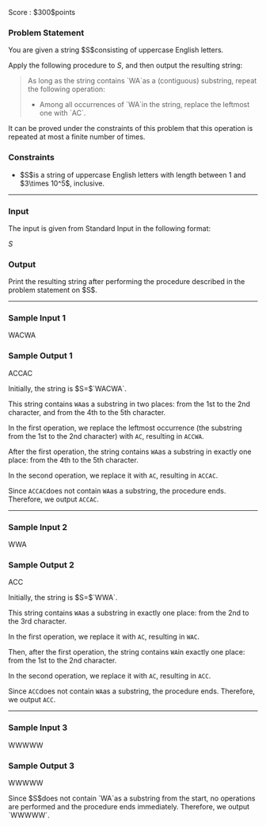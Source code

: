 
<div>

<span>

<span>

<p>
Score : $300$points
</p>

<div>

<section>

### **Problem Statement**

<p>
You are given a string $S$consisting of uppercase English letters.

Apply the following procedure to $S$, and then output the resulting string:
</p>

<blockquote>

<p>
As long as the string contains `WA`as a (contiguous) substring, repeat the following operation:
</p>

<ul>

<li>
Among all occurrences of `WA`in the string, replace the leftmost one with `AC`.
</li>

</ul>

</blockquote>

<p>
It can be proved under the constraints of this problem that this operation is repeated at most a finite number of times.
</p>

</section>

</div>

<div>

<section>

### **Constraints**

<ul>

<li>
$S$is a string of uppercase English letters with length between 1 and $3\times 10^5$, inclusive.
</li>

</ul>

</section>

</div>

---

<div>

<div>

<section>

### **Input**

<p>
The input is given from Standard Input in the following format:
</p>

<div>

$S$
</div>

</section>

</div>

<div>

<section>

### **Output**

<p>
Print the resulting string after performing the procedure described in the problem statement on $S$.
</p>

</section>

</div>

</div>

---

<div>

<section>

### **Sample Input 1**

<div>

WACWA

</div>

</section>

</div>

<div>

<section>

### **Sample Output 1**

<div>

ACCAC

</div>

<p>
Initially, the string is $S=$`WACWA`.

This string contains `WA`as a substring in two places: from the 1st to the 2nd character, and from the 4th to the 5th character.

In the first operation, we replace the leftmost occurrence (the substring from the 1st to the 2nd character) with `AC`, resulting in `ACCWA`.

After the first operation, the string contains `WA`as a substring in exactly one place: from the 4th to the 5th character.

In the second operation, we replace it with `AC`, resulting in `ACCAC`.

Since `ACCAC`does not contain `WA`as a substring, the procedure ends. Therefore, we output `ACCAC`.
</p>

</section>

</div>

---

<div>

<section>

### **Sample Input 2**

<div>

WWA

</div>

</section>

</div>

<div>

<section>

### **Sample Output 2**

<div>

ACC

</div>

<p>
Initially, the string is $S=$`WWA`.

This string contains `WA`as a substring in exactly one place: from the 2nd to the 3rd character.

In the first operation, we replace it with `AC`, resulting in `WAC`.

Then, after the first operation, the string contains `WA`in exactly one place: from the 1st to the 2nd character.

In the second operation, we replace it with `AC`, resulting in `ACC`.

Since `ACC`does not contain `WA`as a substring, the procedure ends. Therefore, we output `ACC`.
</p>

</section>

</div>

---

<div>

<section>

### **Sample Input 3**

<div>

WWWWW

</div>

</section>

</div>

<div>

<section>

### **Sample Output 3**

<div>

WWWWW

</div>

<p>
Since $S$does not contain `WA`as a substring from the start, no operations are performed and the procedure ends immediately. Therefore, we output `WWWWW`.
</p>

</section>

</div>

</span>

</span>

</div>
